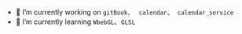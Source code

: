 - 🔭 I’m currently working on `gitBook、` ` calendar`、` calendar_service`
- 🌱 I’m currently learning `WbebGL`、`GLSL`


<!--
**linyuan1105/linyuan1105** is a ✨ _special_ ✨ repository because its `README.md` (this file) appears on your GitHub profile.

Here are some ideas to get you started:

- 🔭 I’m currently working on ...
- 🌱 I’m currently learning ...
- 👯 I’m looking to collaborate on ...
- 🤔 I’m looking for help with ...
- 💬 Ask me about ...
- 📫 How to reach me: ...
- 😄 Pronouns: ...
- ⚡ Fun fact: ...
-->
